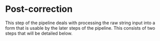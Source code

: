 # Post-correction
This step of the pipeline deals with processing the raw string input into a form that is usable by the later steps of the pipeline. This consists of two steps that will be detailed below.